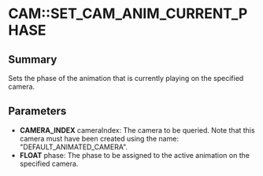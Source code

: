 # CAM::SET_CAM_ANIM_CURRENT_PHASE

## Summary
Sets the phase of the animation that is currently playing on the specified camera.

## Parameters
* **CAMERA_INDEX** cameraIndex:
The camera to be queried.
Note that this camera must have been created using the name: "DEFAULT_ANIMATED_CAMERA".
* **FLOAT** phase: The phase to be assigned to the active animation on the specified camera.